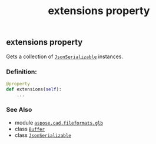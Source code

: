 ﻿---
title: extensions property
second_title: Aspose.CAD for Python via .NET API References
description: 
type: docs
weight: 40
url: /python-net/aspose.cad.fileformats.glb/buffer/extensions/
is_root: false
---

## extensions property


Gets a collection of [`JsonSerializable`](/cad/python-net/aspose.cad.fileformats.glb.io/jsonserializable) instances.
### Definition:
```python
@property
def extensions(self):
    ...
```

### See Also
* module [`aspose.cad.fileformats.glb`](../../)
* class [`Buffer`](/cad/python-net/aspose.cad.fileformats.glb/buffer)
* class [`JsonSerializable`](/cad/python-net/aspose.cad.fileformats.glb.io/jsonserializable)
